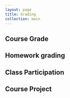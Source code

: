 ```yaml
---
layout: page
title: Grading
collection: main
---
```


## Course Grade

## Homework grading

## Class Participation

## Course Project

